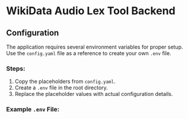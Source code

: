 # WikiData Audio Lex Tool Backend
## 
<!-- # The beginning of something great -->
## Configuration

The application requires several environment variables for proper setup. Use the `config.yaml` file as a reference to create your own `.env` file. 

### Steps:
1. Copy the placeholders from `config.yaml`.
2. Create a `.env` file in the root directory.
3. Replace the placeholder values with actual configuration details.

### Example `.env` File:
